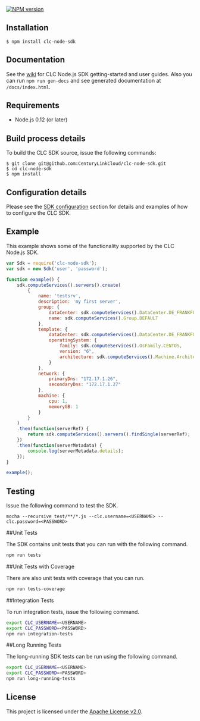 [![NPM version][npm-version-image]][npm-url]

Installation
------------
```
$ npm install clc-node-sdk
```

Documentation
-------------
See the [wiki](https://github.com/CenturyLinkCloud/clc-node-sdk/wiki) for CLC Node.js SDK getting-started and user guides.
Also you can run `npm run gen-docs` and see generated documentation at `/docs/index.html`.

Requirements
-------------
* Node.js 0.12 (or later)

Build process details
---------------------
To build the CLC SDK source, issue the following commands:

```
$ git clone git@github.com:CenturyLinkCloud/clc-node-sdk.git
$ cd clc-node-sdk
$ npm install
```

Configuration details
---------------------

Please see the [SDK configuration](https://github.com/CenturyLinkCloud/clc-node-sdk/wiki/2.7-SDK-configuration)
section for details and examples of how to configure the CLC SDK.

Example
-------
This example shows some of the functionality supported by the CLC Node.js SDK.

```js
var Sdk = require('clc-node-sdk');
var sdk = new Sdk('user', 'password');

function example() {
    sdk.computeServices().servers().create(
        {
            name: 'testsrv',
            description: 'my first server',
            group: {
                dataCenter: sdk.computeServices().DataCenter.DE_FRANKFURT,
                name: sdk.computeServices().Group.DEFAULT
            },
            template: {
                dataCenter: sdk.computeServices().DataCenter.DE_FRANKFURT,
                operatingSystem: {
                    family: sdk.computeServices().OsFamily.CENTOS,
                    version: "6",
                    architecture: sdk.computeServices().Machine.Architecture.X86_64
                }
            },
            network: {
                primaryDns: "172.17.1.26",
                secondaryDns: "172.17.1.27"
            },
            machine: {
                cpu: 1,
                memoryGB: 1
            }
        }
    )
    .then(function(serverRef) {
        return sdk.computeServices().servers().findSingle(serverRef);
    })
    .then(function(serverMetadata) {
        console.log(serverMetadata.details);
    });
}

example();
```

Testing
-------

Issue the following command to test the SDK.

`mocha --recursive test/**/*.js --clc.username=<USERNAME> --clc.password=<PASSWORD>`


##Unit Tests

The SDK contains unit tests that you can run with the following command.

```bash
npm run tests
```

##Unit Tests with Coverage

There are also unit tests with coverage that you can run.

```bash
npm run tests-coverage
```

##Integration Tests

To run integration tests, issue the following command.

```bash
export CLC_USERNAME=<USERNAME>
export CLC_PASSWORD=<PASSWORD>
npm run integration-tests
```

##Long Running Tests

The long-running SDK tests can be run using the following command.

```bash
export CLC_USERNAME=<USERNAME>
export CLC_PASSWORD=<PASSWORD>
npm run long-running-tests
```

License
-------
This project is licensed under the [Apache License v2.0](http://www.apache.org/licenses/LICENSE-2.0.html).

[npm-url]: https://npmjs.org/package/clc-node-sdk
[npm-version-image]: http://img.shields.io/badge/npm-v1.1.4-blue.svg?style=flat